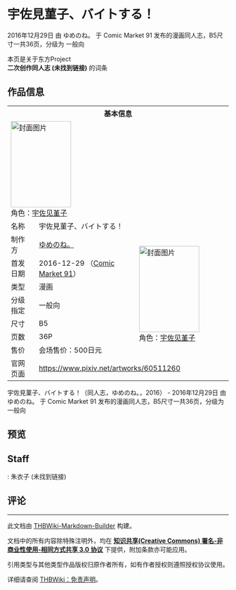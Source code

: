 # 宇佐見菫子、バイトする！

<!-- source html: G:\repos\THBWiki-Markdown-Builder\THBWikiMarkdown\Temp\main\e\e5\ns0%3A%E5%AE%87%E4%BD%90%E8%A6%8B%E8%8F%AB%E5%AD%90%E3%80%81%E3%83%90%E3%82%A4%E3%83%88%E3%81%99%E3%82%8B%EF%BC%81.html -->

2016年12月29日 由 ゆめのね。 于 Comic Market 91 发布的漫画同人志，B5尺寸一共36页，分级为 一般向

本页是关于东方Project  
 **二次创作同人志 (未找到链接)** 的词条
## 作品信息

<table><tbody><tr><th colspan="3">基本信息</th></tr><tr><td class="cover-artwork-mobile" colspan="2"><a href="./文件-宇佐見菫子、バイトする！封面.jpg.md" class="image" title="封面图片"><img alt="封面图片" src="https://upload.thwiki.cc/thumb/0/0e/%E5%AE%87%E4%BD%90%E8%A6%8B%E8%8F%AB%E5%AD%90%E3%80%81%E3%83%90%E3%82%A4%E3%83%88%E3%81%99%E3%82%8B%EF%BC%81%E5%B0%81%E9%9D%A2.jpg/137px-%E5%AE%87%E4%BD%90%E8%A6%8B%E8%8F%AB%E5%AD%90%E3%80%81%E3%83%90%E3%82%A4%E3%83%88%E3%81%99%E3%82%8B%EF%BC%81%E5%B0%81%E9%9D%A2.jpg" decoding="async" loading="lazy" width="137" height="196" srcset="https://upload.thwiki.cc/thumb/0/0e/%E5%AE%87%E4%BD%90%E8%A6%8B%E8%8F%AB%E5%AD%90%E3%80%81%E3%83%90%E3%82%A4%E3%83%88%E3%81%99%E3%82%8B%EF%BC%81%E5%B0%81%E9%9D%A2.jpg/206px-%E5%AE%87%E4%BD%90%E8%A6%8B%E8%8F%AB%E5%AD%90%E3%80%81%E3%83%90%E3%82%A4%E3%83%88%E3%81%99%E3%82%8B%EF%BC%81%E5%B0%81%E9%9D%A2.jpg 1.5x, https://upload.thwiki.cc/thumb/0/0e/%E5%AE%87%E4%BD%90%E8%A6%8B%E8%8F%AB%E5%AD%90%E3%80%81%E3%83%90%E3%82%A4%E3%83%88%E3%81%99%E3%82%8B%EF%BC%81%E5%B0%81%E9%9D%A2.jpg/274px-%E5%AE%87%E4%BD%90%E8%A6%8B%E8%8F%AB%E5%AD%90%E3%80%81%E3%83%90%E3%82%A4%E3%83%88%E3%81%99%E3%82%8B%EF%BC%81%E5%B0%81%E9%9D%A2.jpg 2x" data-file-width="840" data-file-height="1200"></a><div class="cover-char">角色：<a href="./宇佐见堇子.md" title="宇佐见堇子">宇佐见堇子</a></div></td>
</tr><tr><td class="label">名称</td><td colspan="2"> 宇佐見菫子、バイトする！ </td></tr><tr><td class="label">制作方</td><td><a href="./ゆめのね。.md" title="ゆめのね。">ゆめのね。</a></td><td class="cover-artwork" rowspan="7" style="min-width:196px;"><a href="./文件-宇佐見菫子、バイトする！封面.jpg.md" class="image" title="封面图片"><img alt="封面图片" src="https://upload.thwiki.cc/thumb/0/0e/%E5%AE%87%E4%BD%90%E8%A6%8B%E8%8F%AB%E5%AD%90%E3%80%81%E3%83%90%E3%82%A4%E3%83%88%E3%81%99%E3%82%8B%EF%BC%81%E5%B0%81%E9%9D%A2.jpg/137px-%E5%AE%87%E4%BD%90%E8%A6%8B%E8%8F%AB%E5%AD%90%E3%80%81%E3%83%90%E3%82%A4%E3%83%88%E3%81%99%E3%82%8B%EF%BC%81%E5%B0%81%E9%9D%A2.jpg" decoding="async" loading="lazy" width="137" height="196" srcset="https://upload.thwiki.cc/thumb/0/0e/%E5%AE%87%E4%BD%90%E8%A6%8B%E8%8F%AB%E5%AD%90%E3%80%81%E3%83%90%E3%82%A4%E3%83%88%E3%81%99%E3%82%8B%EF%BC%81%E5%B0%81%E9%9D%A2.jpg/206px-%E5%AE%87%E4%BD%90%E8%A6%8B%E8%8F%AB%E5%AD%90%E3%80%81%E3%83%90%E3%82%A4%E3%83%88%E3%81%99%E3%82%8B%EF%BC%81%E5%B0%81%E9%9D%A2.jpg 1.5x, https://upload.thwiki.cc/thumb/0/0e/%E5%AE%87%E4%BD%90%E8%A6%8B%E8%8F%AB%E5%AD%90%E3%80%81%E3%83%90%E3%82%A4%E3%83%88%E3%81%99%E3%82%8B%EF%BC%81%E5%B0%81%E9%9D%A2.jpg/274px-%E5%AE%87%E4%BD%90%E8%A6%8B%E8%8F%AB%E5%AD%90%E3%80%81%E3%83%90%E3%82%A4%E3%83%88%E3%81%99%E3%82%8B%EF%BC%81%E5%B0%81%E9%9D%A2.jpg 2x" data-file-width="840" data-file-height="1200"></a><div class="cover-char">角色：<a href="./宇佐见堇子.md" title="宇佐见堇子">宇佐见堇子</a></div></td>
</tr><tr><td class="label">首发日期</td><td>2016-12-29&#160;（<a href="/展会作品列表?e=Comic+Market%2391">Comic Market 91</a>）</td></tr><tr><td class="label">类型</td><td>漫画</td></tr><tr><td class="label">分级指定</td><td>一般向</td></tr><tr><td class="label">尺寸</td><td>B5</td></tr><tr><td class="label">页数</td><td>36P</td></tr><tr><td class="label">售价</td><td>会场售价：500日元</td></tr>
<tr><td class="label">官网页面</td><td colspan="2"><a rel="nofollow" class="external free" href="https://www.pixiv.net/artworks/60511260">https://www.pixiv.net/artworks/60511260</a></td></tr></tbody></table>

宇佐見菫子、バイトする！（同人志，ゆめのね。，2016） - 2016年12月29日 由 ゆめのね。 于 Comic Market 91 发布的漫画同人志，B5尺寸一共36页，分级为 一般向
## 预览
## Staff
: 朱衣子 (未找到链接)

## 评论




---

此文档由 [THBWiki-Markdown-Builder](https://github.com/Delsin-Yu/THBWiki-Markdown-Builder) 构建。

文档中的所有内容除特殊注明外，均在 [**知识共享(Creative Commons) 署名-非商业性使用-相同方式共享 3.0 协议**](https://creativecommons.org/licenses/by-sa/3.0/deed.zh-hans) 下提供，附加条款亦可能应用。

引用类型与其他类型作品版权归原作者所有，如有作者授权则遵照授权协议使用。

详细请查阅 [THBWiki：免责声明](https://thbwiki.cc/THBWiki:%E5%85%8D%E8%B4%A3%E5%A3%B0%E6%98%8E)。

